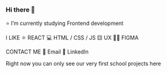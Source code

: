 ### Hi there 👋


⭐️ I’m currently studying Frontend development

I LIKE
⚛️ REACT
💻 HTML / CSS / JS
🟨 UX
👩‍🎨 FIGMA

CONTACT ME
📧 Email
🔵 LinkedIn


Right now you can only see our very first school projects here
